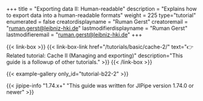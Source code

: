 +++
title = "Exporting data II: Human-readable"
description = "Explains how to export data into a human-readable formats"
weight = 225
type="tutorial"
enumerated = false
creatordisplayname = "Ruman Gerst"
creatoremail = "ruman.gerst@leibniz-hki.de"
lastmodifierdisplayname = "Ruman Gerst"
lastmodifieremail = "ruman.gerst@leibniz-hki.de"
+++

{{< link-box >}}
    {{< link-box-link href="/tutorials/basic/cache-2/" text="👉 Related tutorial: Cache II (Managing and exporting)" description="This guide is a followup of other tutorials." >}}
{{< /link-box >}}

{{< example-gallery only_id="tutorial-b22-2" >}}

{{< jipipe-info "1.74.x+" "This guide was written for JIPipe version 1.74.0 or newer" >}}